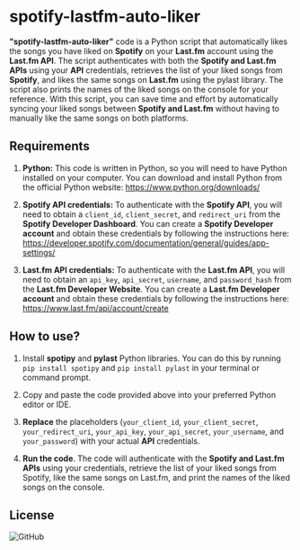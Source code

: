 # spotify-lastfm-auto-liker


**"spotify-lastfm-auto-liker"** code is a Python script that automatically likes the songs you have liked on **Spotify** on your **Last.fm** account using the **Last.fm API**. The script authenticates with both the **Spotify and Last.fm APIs** using your **API** credentials, retrieves the list of your liked songs from **Spotify**, and likes the same songs on **Last.fm** using the pylast library. The script also prints the names of the liked songs on the console for your reference. With this script, you can save time and effort by automatically syncing your liked songs between **Spotify and Last.fm** without having to manually like the same songs on both platforms.



## Requirements


1. **Python:** This code is written in Python, so you will need to have Python installed on your computer. You can download and install Python from the official Python website: https://www.python.org/downloads/

2. **Spotify API credentials:** To authenticate with the **Spotify API**, you will need to obtain a `client_id`, `client_secret`, and `redirect_uri` from the **Spotify Developer Dashboard**. You can create a **Spotify Developer account** and obtain these credentials by following the instructions here: https://developer.spotify.com/documentation/general/guides/app-settings/

3. **Last.fm API credentials:** To authenticate with the **Last.fm API**, you will need to obtain an `api_key`, `api_secret`, `username`, and `password_hash` from the **Last.fm Developer Website**. You can create a **Last.fm Developer account** and obtain these credentials by following the instructions here: https://www.last.fm/api/account/create



## How to use?


1. Install **spotipy** and **pylast** Python libraries. You can do this by running `pip install spotipy` and `pip install pylast` in your terminal or command prompt.

2. Copy and paste the code provided above into your preferred Python editor or IDE.

3. **Replace** the placeholders (`your_client_id`, `your_client_secret`, `your_redirect_uri`, `your_api_key`, `your_api_secret`, `your_username`, and `your_password`) with your actual **API** credentials.

5. **Run the code**. The code will authenticate with the **Spotify and Last.fm APIs** using your credentials, retrieve the list of your liked songs from Spotify, like the same songs on Last.fm, and print the names of the liked songs on the console.



## License


![GitHub](https://img.shields.io/github/license/Hamrion/spotify-lastfm-auto-liker)
